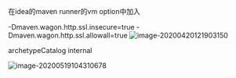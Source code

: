 在idea的maven runner的vm option中加入

-Dmaven.wagon.http.ssl.insecure=true -Dmaven.wagon.http.ssl.allowall=true
![image-20200420121903150](https://gitee.com/zero049/MyNoteImages/raw/master/image-20200420121903150.png)



archetypeCatalog
internal

![image-20200519104310678](https://gitee.com/zero049/MyNoteImages/raw/master/image-20200519104310678.png)